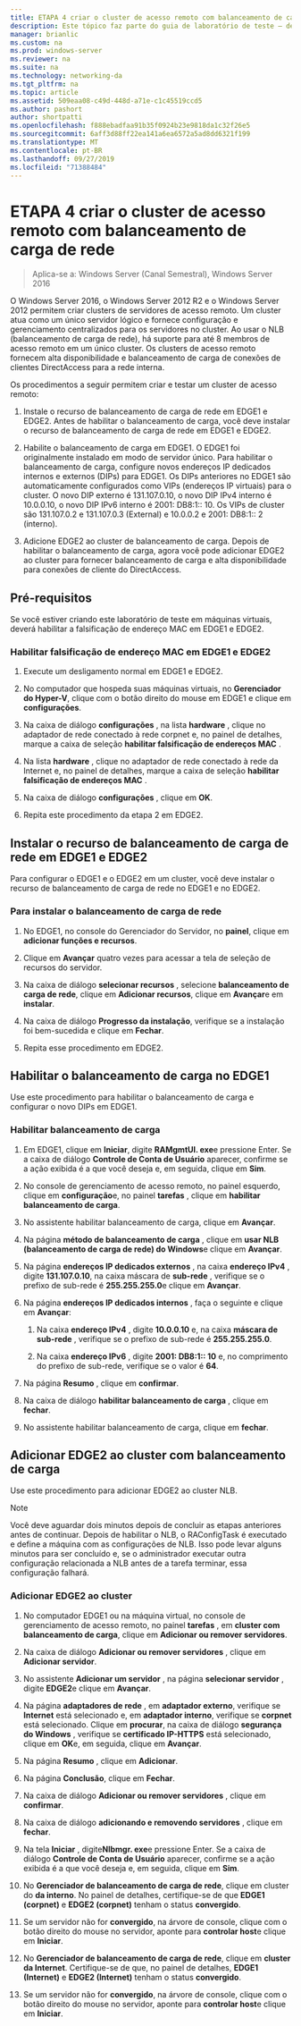 ```yaml
---
title: ETAPA 4 criar o cluster de acesso remoto com balanceamento de carga de rede
description: Este tópico faz parte do guia de laboratório de teste – demonstre o DirectAccess em um cluster com o NLB do Windows para Windows Server 2016
manager: brianlic
ms.custom: na
ms.prod: windows-server
ms.reviewer: na
ms.suite: na
ms.technology: networking-da
ms.tgt_pltfrm: na
ms.topic: article
ms.assetid: 509eaa08-c49d-448d-a71e-c1c45519ccd5
ms.author: pashort
author: shortpatti
ms.openlocfilehash: f888ebadfaa91b35f0924b23e9818da1c32f26e5
ms.sourcegitcommit: 6aff3d88ff22ea141a6ea6572a5ad8dd6321f199
ms.translationtype: MT
ms.contentlocale: pt-BR
ms.lasthandoff: 09/27/2019
ms.locfileid: "71388484"
---
```

# <a name="step-4-create-the-network-load-balanced-remote-access-cluster"></a>ETAPA 4 criar o cluster de acesso remoto com balanceamento de carga de rede

>Aplica-se a: Windows Server (Canal Semestral), Windows Server 2016

 O Windows Server 2016, o Windows Server 2012 R2 e o Windows Server 2012 permitem criar clusters de servidores de acesso remoto. Um cluster atua como um único servidor lógico e fornece configuração e gerenciamento centralizados para os servidores no cluster. Ao usar o NLB (balanceamento de carga de rede), há suporte para até 8 membros de acesso remoto em um único cluster. Os clusters de acesso remoto fornecem alta disponibilidade e balanceamento de carga de conexões de clientes DirectAccess para a rede interna.  
  
Os procedimentos a seguir permitem criar e testar um cluster de acesso remoto:  
  
1. Instale o recurso de balanceamento de carga de rede em EDGE1 e EDGE2. Antes de habilitar o balanceamento de carga, você deve instalar o recurso de balanceamento de carga de rede em EDGE1 e EDGE2.
  
2. Habilite o balanceamento de carga em EDGE1. O EDGE1 foi originalmente instalado em modo de servidor único. Para habilitar o balanceamento de carga, configure novos endereços IP dedicados internos e externos (DIPs) para EDGE1. Os DIPs anteriores no EDGE1 são automaticamente configurados como VIPs (endereços IP virtuais) para o cluster. O novo DIP externo é 131.107.0.10, o novo DIP IPv4 interno é 10.0.0.10, o novo DIP IPv6 interno é 2001: DB8:1:: 10. Os VIPs de cluster são 131.107.0.2 e 131.107.0.3 (External) e 10.0.0.2 e 2001: DB8:1:: 2 (interno).
  
3. Adicione EDGE2 ao cluster de balanceamento de carga. Depois de habilitar o balanceamento de carga, agora você pode adicionar EDGE2 ao cluster para fornecer balanceamento de carga e alta disponibilidade para conexões de cliente do DirectAccess.

## <a name="prerequisites"></a>Pré-requisitos

Se você estiver criando este laboratório de teste em máquinas virtuais, deverá habilitar a falsificação de endereço MAC em EDGE1 e EDGE2.  
  
### <a name="enable-mac-address-spoofing-on-edge1-and-edge2"></a>Habilitar falsificação de endereço MAC em EDGE1 e EDGE2  
  
1.  Execute um desligamento normal em EDGE1 e EDGE2.  
  
2.  No computador que hospeda suas máquinas virtuais, no **Gerenciador do Hyper-V**, clique com o botão direito do mouse em EDGE1 e clique em **configurações**.  
  
3.  Na caixa de diálogo **configurações** , na lista **hardware** , clique no adaptador de rede conectado à rede corpnet e, no painel de detalhes, marque a caixa de seleção **habilitar falsificação de endereços MAC** .  
  
4.  Na lista **hardware** , clique no adaptador de rede conectado à rede da Internet e, no painel de detalhes, marque a caixa de seleção **habilitar falsificação de endereços MAC** .  
  
5.  Na caixa de diálogo **configurações** , clique em **OK**.  
  
6.  Repita este procedimento da etapa 2 em EDGE2.  
  
## <a name="install-the-network-load-balancing-feature-on-edge1-and-edge2"></a>Instalar o recurso de balanceamento de carga de rede em EDGE1 e EDGE2  
Para configurar o EDGE1 e o EDGE2 em um cluster, você deve instalar o recurso de balanceamento de carga de rede no EDGE1 e no EDGE2.  
  
### <a name="to-install-network-load-balancing"></a>Para instalar o balanceamento de carga de rede  
  
1.  No EDGE1, no console do Gerenciador do Servidor, no **painel**, clique em **adicionar funções e recursos**.  
  
2.  Clique em **Avançar** quatro vezes para acessar a tela de seleção de recursos do servidor.  
  
3.  Na caixa de diálogo **selecionar recursos** , selecione **balanceamento de carga de rede**, clique em **Adicionar recursos**, clique em **Avançar**e em **instalar**.  
  
4.  Na caixa de diálogo **Progresso da instalação**, verifique se a instalação foi bem-sucedida e clique em **Fechar**.  
  
5.  Repita esse procedimento em EDGE2.  
  
## <a name="enable-load-balancing-on-edge1"></a>Habilitar o balanceamento de carga no EDGE1  
Use este procedimento para habilitar o balanceamento de carga e configurar o novo DIPs em EDGE1.  
  
### <a name="enable-load-balancing"></a>Habilitar balanceamento de carga  
  
1.  Em EDGE1, clique em **Iniciar**, digite **RAMgmtUI. exe**e pressione Enter. Se a caixa de diálogo **Controle de Conta de Usuário** aparecer, confirme se a ação exibida é a que você deseja e, em seguida, clique em **Sim**.  
  
2.  No console de gerenciamento de acesso remoto, no painel esquerdo, clique em **configuração**e, no painel **tarefas** , clique em **habilitar balanceamento de carga**.  
  
3.  No assistente habilitar balanceamento de carga, clique em **Avançar**.  
  
4.  Na página **método de balanceamento de carga** , clique em **usar NLB (balanceamento de carga de rede) do Windows**e clique em **Avançar**.  
  
5.  Na página **endereços IP dedicados externos** , na caixa **endereço IPv4** , digite **131.107.0.10**, na caixa máscara de **sub-rede** , verifique se o prefixo de sub-rede é **255.255.255.0**e clique em **Avançar**.  
  
6.  Na página **endereços IP dedicados internos** , faça o seguinte e clique em **Avançar**:  
  
    1.  Na caixa **endereço IPv4** , digite **10.0.0.10** e, na caixa **máscara de sub-rede** , verifique se o prefixo de sub-rede é **255.255.255.0**.  
  
    2.  Na caixa **endereço IPv6** , digite **2001: DB8:1:: 10** e, no comprimento do prefixo de sub-rede, verifique se o valor é **64**.  
  
7.  Na página **Resumo** , clique em **confirmar**.  
  
8.  Na caixa de diálogo **habilitar balanceamento de carga** , clique em **fechar**.  
  
9. No assistente habilitar balanceamento de carga, clique em **fechar**.  
  
## <a name="add-edge2-to-the-load-balanced-cluster"></a>Adicionar EDGE2 ao cluster com balanceamento de carga  
Use este procedimento para adicionar EDGE2 ao cluster NLB.  
  
> [!NOTE]  
> Você deve aguardar dois minutos depois de concluir as etapas anteriores antes de continuar. Depois de habilitar o NLB, o RAConfigTask é executado e define a máquina com as configurações de NLB. Isso pode levar alguns minutos para ser concluído e, se o administrador executar outra configuração relacionada a NLB antes de a tarefa terminar, essa configuração falhará.  
  
### <a name="add-edge2-to-the-cluster"></a>Adicionar EDGE2 ao cluster  
  
1.  No computador EDGE1 ou na máquina virtual, no console de gerenciamento de acesso remoto, no painel **tarefas** , em **cluster com balanceamento de carga**, clique em **Adicionar ou remover servidores**.  
  
2.  Na caixa de diálogo **Adicionar ou remover servidores** , clique em **Adicionar servidor**.  
  
3.  No assistente **Adicionar um servidor** , na página **selecionar servidor** , digite **EDGE2**e clique em **Avançar**.  
  
4.  Na página **adaptadores de rede** , em **adaptador externo**, verifique se **Internet** está selecionado e, em **adaptador interno**, verifique se **corpnet** está selecionado. Clique em **procurar**, na caixa de diálogo **segurança do Windows** , verifique se **certificado IP-HTTPS** está selecionado, clique em **OK**e, em seguida, clique em **Avançar**.  
  
5.  Na página **Resumo** , clique em **Adicionar**.  
  
6.  Na página **Conclusão**, clique em **Fechar**.  
  
7.  Na caixa de diálogo **Adicionar ou remover servidores** , clique em **confirmar**.  
  
8.  Na caixa de diálogo **adicionando e removendo servidores** , clique em **fechar**.  
  
9. Na tela **Iniciar** , digite**Nlbmgr. exe**e pressione Enter. Se a caixa de diálogo **Controle de Conta de Usuário** aparecer, confirme se a ação exibida é a que você deseja e, em seguida, clique em **Sim**.  
  
10. No **Gerenciador de balanceamento de carga de rede**, clique em cluster do **da interno**. No painel de detalhes, certifique-se de que **EDGE1 (corpnet)** e **EDGE2 (corpnet)** tenham o status **convergido**.  
  
11. Se um servidor não for **convergido**, na árvore de console, clique com o botão direito do mouse no servidor, aponte para **controlar host**e clique em **Iniciar**.  
  
12. No **Gerenciador de balanceamento de carga de rede**, clique em **cluster da Internet**. Certifique-se de que, no painel de detalhes, **EDGE1 (Internet)** e **EDGE2 (Internet)** tenham o status **convergido**.  
  
13. Se um servidor não for **convergido**, na árvore de console, clique com o botão direito do mouse no servidor, aponte para **controlar host**e clique em **Iniciar**.
